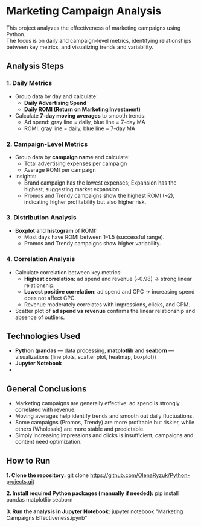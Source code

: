 # Marketing Campaign Analysis

This project analyzes the effectiveness of marketing campaigns using Python.  
The focus is on daily and campaign-level metrics, identifying relationships between key metrics, and visualizing trends and variability.

## Analysis Steps

### 1. Daily Metrics
- Group data by day and calculate:
  - **Daily Advertising Spend**
  - **Daily ROMI (Return on Marketing Investment)**
- Calculate **7-day moving averages** to smooth trends:
  - Ad spend: gray line = daily, blue line = 7-day MA
  - ROMI: gray line = daily, blue line = 7-day MA

### 2. Campaign-Level Metrics
- Group data by **campaign name** and calculate:
  - Total advertising expenses per campaign
  - Average ROMI per campaign
- Insights:
  - Brand campaign has the lowest expenses; Expansion has the highest, suggesting market expansion.
  - Promos and Trendy campaigns show the highest ROMI (~2), indicating higher profitability but also higher risk.

### 3. Distribution Analysis
- **Boxplot** and **histogram** of ROMI:
  - Most days have ROMI between 1–1.5 (successful range).
  - Promos and Trendy campaigns show higher variability.

### 4. Correlation Analysis
- Calculate correlation between key metrics:
  - **Highest correlation:** ad spend and revenue (~0.98) → strong linear relationship.
  - **Lowest positive correlation:** ad spend and CPC → increasing spend does not affect CPC.
  - Revenue moderately correlates with impressions, clicks, and CPM.
- Scatter plot of **ad spend vs revenue** confirms the linear relationship and absence of outliers.

## Technologies Used
- **Python** (**pandas** — data processing, **matplotlib** and **seaborn** — visualizations (line plots, scatter plot, heatmap, boxplot))
- **Jupyter Notebook**
- 
## General Conclusions
- Marketing campaigns are generally effective: ad spend is strongly correlated with revenue.  
- Moving averages help identify trends and smooth out daily fluctuations.  
- Some campaigns (Promos, Trendy) are more profitable but riskier, while others (Wholesale) are more stable and predictable.  
- Simply increasing impressions and clicks is insufficient; campaigns and content need optimization.

## How to Run

**1. Clone the repository:**
git clone https://github.com/OlenaRyzuk/Python-projects.git

**2. Install required Python packages (manually if needed):**
pip install pandas matplotlib seaborn

**3. Run the analysis in Jupyter Notebook:**
jupyter notebook "Marketing Campaigns Effectiveness.ipynb"
